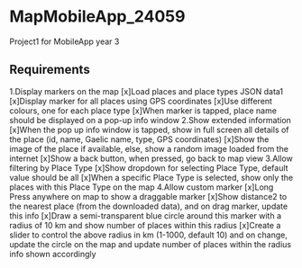 # MapMobileApp_24059
Project1 for MobileApp year 3

## Requirements

1.Display markers on the map
 [x]Load places and place types JSON data1
 [x]Display marker for all places using GPS coordinates
 [x]Use different colours, one for each place type
 [x]When marker is tapped, place name should be displayed on a pop-up info window
2.Show extended information
 [x]When the pop up info window is tapped, show in full screen all details of the place (id, name, Gaelic name, type, GPS coordinates)
 [x]Show the image of the place if available, else, show a random image loaded from the internet
 [x]Show a back button, when pressed, go back to map view
3.Allow filtering by Place Type
 [x]Show dropdown for selecting Place Type, default value should be all
 [x]When a specific Place Type is selected, show only the places with this Place Type on the map
4.Allow custom marker
 [x]Long Press anywhere on map to show a draggable marker
 [x]Show distance2 to the nearest place (from the downloaded data), and on drag marker, update this info
 [x]Draw a semi-transparent blue circle around this marker with a radius of 10 km and show number of places within this radius
 [x]Create a slider to control the above radius in km (1-1000, default 10) and on change, update the circle on the map and update number of places within the radius info shown accordingly